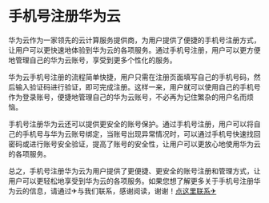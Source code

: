 # 手机号注册华为云

华为云作为一家领先的云计算服务提供商，为用户提供了便捷的手机号注册方式，让用户可以更快速地体验到华为云的各项服务。通过手机号注册，用户可以更方便地管理自己的华为云账号，享受到更多个性化的服务。

华为云手机号注册的流程简单快捷，用户只需在注册页面填写自己的手机号码，然后输入验证码进行验证，即可完成注册。这样一来，用户就可以使用自己的手机号作为登录账号，便捷地管理自己的华为云账号，不必再为记住繁杂的用户名而烦恼。

手机号注册华为云还可以提供更安全的账号保护。通过手机号注册，用户可以将自己的手机号与华为云账号绑定，当账号出现异常情况时，可以通过手机号快速找回密码或进行账号安全验证，提高了账号的安全性，让用户可以更放心地使用华为云的各项服务。

总之，手机号注册华为云为用户提供了更便捷、更安全的账号注册和管理方式，让用户可以更轻松地享受到华为云的各项服务。如果您想了解更多关于手机号注册华为云的信息，请通过✈与我们联系，感谢阅读，谢谢！[点这里联系✈](https://w.k02.cc)